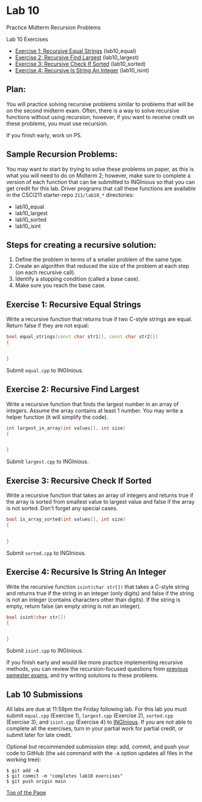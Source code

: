 # Lab 10

Practice Midterm Recursion Problems

Lab 10 Exercises
* [Exercise 1: Recursive Equal Strings](#exercise-1-recursive-equal-strings) (lab10_equal)
* [Exercise 2: Recursive Find Largest](#exercise-2-recursive-find-largest) (lab10_largest)
* [Exercise 3: Recursive Check If Sorted](#exercise-3-recursive-check-if-sorted) (lab10_sorted)
* [Exercise 4: Recursive Is String An Integer](#exercise-4-recursive-is-string-an-integer) (lab10_isint)

## Plan:

You will practice solving recursive problems similar to problems that will be on the second midterm exam. Often, there is a way to solve recursive functions without using recursion; however, if you want to receive credit on these problems, you must use recursion.<br>

If you finish early, work on P5.<br>

## Sample Recursion Problems:

You may want to start by trying to solve these problems on paper, as this is what you will need to do on Midterm 2; however, make sure to complete a version of each function that can be submitted to INGInious so that you can get credit for this lab. Driver programs that call these functions are available in the CSCI211 starter-repo `211/lab10_*` directories:
* lab10_equal
* lab10_largest
* lab10_sorted
* lab10_isint<br>

## Steps for creating a recursive solution:
1. Define the problem in terms of a smaller problem of the same type.
2. Create an algorithm that reduced the size of the problem at each step (on each recursive call).
3. Identify a stopping condition (called a base case).
4. Make sure you reach the base case.

## Exercise 1: Recursive Equal Strings
Write a recursive function that returns true if two C-style strings are equal. Return false if they are not equal:
```cpp
bool equal_strings(const char str1[], const char str2[])
{


}
```

Submit `equal.cpp` to INGInious.

## Exercise 2: Recursive Find Largest
Write a recursive function that finds the largest number in an array of integers. Assume the array contains at least 1 number. You may write a helper function (it will simplify the code).
```cpp
int largest_in_array(int values[], int size)
{


}
```

Submit `largest.cpp` to INGInious.

## Exercise 3: Recursive Check If Sorted
Write a recursive function that takes an array of integers and returns true if the array is sorted from smallest value to largest value and false if the array is not sorted. Don't forget any special cases.
```cpp
bool is_array_sorted(int values[], int size)
{


}
```

Submit `sorted.cpp` to INGInious.

## Exercise 4: Recursive Is String An Integer
Write the recursive function `isint(char str[])` that takes a C-style string and returns true if the string in an integer (only digits) and false if the string is not an integer (contains characters other than digits). If the string is empty, return false (an empty string is not an integer).
```cpp
bool isint(char str[])
{


}
```

Submit `isint.cpp` to INGInious.<br>

If you finish early and would like more practice implementing recursive methods, you can review the recursion-focused questions from [previous semester exams](http://www.ecst.csuchico.edu/~trhenry/classes/211.s17/exams.html), and try writing solutions to these problems.

## Lab 10 Submissions

All labs are due at 11:59pm the Friday following lab. For this lab you must submit `equal.cpp` (Exercise 1), `largest.cpp` (Exercise 2), `sorted.cpp` (Exercise 3), and `isint.cpp` (Exercise 4) to [INGInious](https://inginious.csuchico.edu/). If you are not able to complete all the exercises, turn in your partial work for partial credit, or submit later for late credit.<br>

Optional but recommended submission step: add, commit, and push your code to GitHub (the `add` command with the `-A` option updates all files in the working tree):
```
$ git add -A
$ git commit -m "completes lab10 exercises"
$ git push origin main
```

[Top of the Page](#lab-10)
